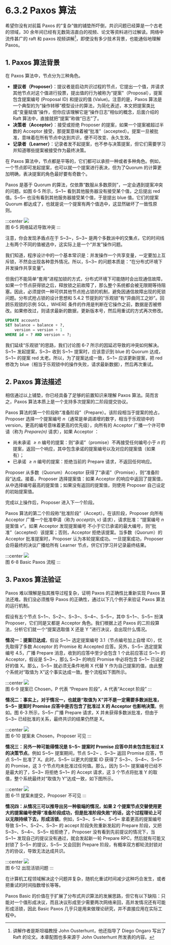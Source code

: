 # 6.3.2 Paxos 算法

希望你没有对前篇 Paxos 的“复杂”做的铺垫所吓倒，共识问题已经算是一个古老的领域，30 余年间已经有无数简洁直白的视频、论文等资料进行过解读。网络中流传甚广的 raft 和 paxos 视频讲解[^1]，即使没有多少技术背景，也能通俗地理解 Paxos。


## 1. Paxos 算法背景

在 Paxos 算法中，节点分为三种角色。

- **提议者（Proposer）**：提议者是启动共识过程的节点，它提出一个值，并请求其他节点对这个值进行投票，提出值的行为被称为“提案"（Proposal），提案包含提案编号 (Proposal ID) 和提议的值 (Value)。注意的是，Paxos 算法是一个典型的为“操作转移”模型设计的算法，为简化表述，本文把提案类比成“变量赋值”操作，但你应该理解它是“操作日志”相似的概念，后面介绍的 Raft 算法中，直接就把“提案”称做“日志”了。
- **决策者（Acceptor）**：接受或拒绝 Proposer 的提案，如果一个提案被超过半数的 Acceptor 接受，那提案意味着被“批准”（accepted）。提案一旦被批准，意味着在所有节点中达到共识，便不可改变、永久生效。
- **记录者（Learner）**：记录者发不起提案，也不参与决策提案，但它们需要学习并知道哪些提案被接受作为最终决策。

在 Paxos 算法中，节点都是平等的，它们都可以承担一种或者多种角色。例如，一个节点即可发起提案，也可以就一个提案进行表决，但为了Quorum 的计算更加明确，表决提案的角色最好要有奇数个。

Paxos 是基于 Quorum 的算法，仅依靠“数服从多数原则”，一定会遇到提案冲突的问题。如图 6-5 所示，S~1~ 看到其他服务器没有接受某个值，之后提出 red 值。S~5~ 也没有看到其他服务器接受某个值，于是提出 blue 值。它们的提案 Quorum 都达成了，也就是说一个提案有两个值选中，这显然破坏了一致性原则。

:::center
  ![](../assets/paxos_2pc_choice.png) <br/>
  图 6-5 网络延迟导致冲突
:::

注意，你会发现矛盾点在于 S~3~，S~3~ 是两个多数派中的交集点，它的时间线上有两个不同的值被选中，这实际上是一个“并发”操作问题。

我们知道，程序设计中的一个基本常识是：并发操作一个共享变量，一定要加上互斥锁，不然会出现各种意外情况。所以，S~3~ 的问题本质是：“在分布式环境下并发操作共享变量”。

但我们不能简单“套用”进程加锁的方式，分布式环境下可能随时会出现通信故障，如果一个节点获得锁之后，释放锁之前故障了，那么整个系统都会被无限期等待阻塞。因此，必须提供一种可供其他节点抢占锁的机制，避免因通信故障出现的死锁问题。分布式抢占锁的设计思想和 5.4.2 节提到的“乐观锁”有“异曲同工之妙”。回顾乐观锁的示例 SQL，WHERE 条件的作用是判断在它操作之前，数据是否被修改。如果修改过，则请求最新的数据，更新版本号，然后用重试的方式再次修改。

```SQL
UPDATE accounts 
SET balance = balance + ?, 
    version = version + 1 
WHERE id = ? AND version = ?;
```

我们延续“乐观锁”的思路，我们讨论图 6-7 所示的因延迟导致的冲突如何解决。S~1~ 发起提案，S~3~ 收到 S~1~ 提案时，应该意识到 blue 的 Quorum 达成，S~1~ 的提案 red 太老。所以，为了提案达成一致，S~1~ 应该更新提案，把 red 修改为 blue（相当于乐观锁中的操作失败，请求最新数据），然后再次重试。




## 2. Paxos 算法描述

相信通过以上铺垫，你已经具备了足够的前置知识来理解 Paxos 算法。简而言之，Paxos 算法本质上是一个支持多次提案的二阶段提交协议。

Paxos 算法的第一个阶段称“准备阶段”（Prepare）。该阶段相当于提案的抢占，Proposer 选择一个提案编号 $\mathit{n}$（通常是单调递增的数字，相当于乐观锁中的 version，更高的编号意味着更高的优先级），向所有的 Acceptor 广播一个许可申请（称为 $\mathit{Prepare(n)}$ 请求），如果 Acceptor ：
- 尚未承诺 $\mathit{≥n}$ 编号的提案：则“承诺”（promise）不再接受任何编号小于 𝑛 的提案，返回一个响应，其中包含承诺的提案编号以及对应的提案值（如果有）；
- 已承诺 $\mathit{≥n}$ 编号的提案：拒绝当前的 Prepare 请求，不返回任何响应。

Proposer 从多数（Quorum）Acceptor 获得了“承诺”（Promise），则“准备阶段”达成。接着，Proposer 选择提案值：如果 Acceptor 的响应中返回了提案值，从中选择编号最高的提案值；如果没有返回的提案值，则使用 Proposer 自己设定的初始提案值。

完成以上操作后，Proposer 进入下一个阶段。

Paxos 算法的第二个阶段称“批准阶段”（Accept）。在该阶段，Proposer 向所有 Acceptor 广播一个批准申请（称为 $\mathit{accept(n, v)}$ 请求），请求批准：“提案编号 $\mathit{n}$ 提案值 $\mathit{v}$”。如果 Acceptor 发现提案编号 不小于它已承诺的最大编号，则“批准”（accepted）该提案；否则，Acceptor 拒绝该提案。当多数（Quorum）的 Acceptor 批准提案时，Proposer 认为本轮提案成功。一旦提案成功，Proposer 会将最终的决议广播给所有 Learner 节点，供它们学习并记录最终结果。

:::center
  ![](../assets/paxos.svg) <br/>
  图 6-8 Basic Paxos 流程
:::

## 3. Paxos 算法验证

Paxos 难以理解是指其推导过程复杂，证明 Paxos 的正确性比重新实现 Paxos 算法还难。我们没必须推导 Paxos 的正确性，通过以下几个例子来验证 Paxos 算法的运行机制。

假设有五个节点 S~1~、S~2~、S~3~、S~4~、S~5~，其中 S~1~、S~5~ 扮演 Proposer，它们同是又都是 Acceptor 角色。我们根据上述 Paxos 的二阶段算法，分析它们就一个“提案选取值 X 还是 Y ”进行决议，会出现什么情况。

**情况一：提案已达成**，假设 S~1~ 选定提案编号 3.1（节点编号加上自增 ID），优先取得了多数 Acceptor 的 Promise 和 Accepted 应答。另外，S~5~ 选定提案编号 4.5，广播 Prepare 消息，收到的应答中至少会包含 1 个此前应答过 S~1~ 的 Acceptor，假设是 S~3~，那么 S~3~ 的响应 Promise 中必将包含 S~1~ 已设定好的值 X。那么，S~5~ 就必须无条件地用 X 代替 Y 作为自己提案的值，由此整个系统对“取值为 X”这个事实达成一致。整个流程如下图所示。

:::center
  ![](../assets/paxos-p1.png) <br/>
  图 6-9 提案已 Chosen，P 代表 “Prepare 阶段”，A 代表“Accept 阶段”
:::

**情况二：事实上，对于情况一，也就是“取值为 X”并不是一定需要多数派批准，S~5~ 提案时 Promise 应答中是否包含了批准过 X 的 Acceptor 也影响决策**。例如。图 6-3 所示，S~5~ 广播 Prepare 请求，X 并未获得多数派批准，但由于 S~3~ 已经批准的关系，最终共识的结果仍然是 X。

:::center
  ![](../assets/paxos-p2.png) <br/>
  图 6-10 提案未 Chosen，Proposer 可见
:::

**情况三：另外一种可能得情况是 S~5~ 提案时 Promise 应答中并未包含批准过 X 的决策节点**。例如 S~5~ 提案期间，节点 S~2~ 、S~3~ 返回 Promise 应答，节点 S~1~ 批准了 X。此时，S~5~ 以更大的提案 ID 获得了 S~3~、S~4~、S~5~ 的 Promise，这 3 个节点均未批准过任何值。那么，因为 S~1~ 提案编号已经不是最大的了，S~3~ 将拒绝 S~1~ 的 Accept 请求，这 3 个节点将批准 Y 的取值，整个系统最终对“取值为 Y”达成一致，如下图所示。

:::center
  ![](../assets/paxos-p3.png) <br/>
  图 6-11 提案未提交，Proposer 不可见
:::

**情况四：从情况三可以推导出另一种极端的情况，如果 2 个提案节点交替使用更大的提案编号使得“准备阶段成功，但是批准阶段失败”的话，这个过程理论上可以无限持续下去，形成活锁**。例如，S~3~、S~4~、S~5~ 拿着更高的提案编号导致 S~1~、S~2~、S~3~ 的 accept 阶段失败重新发起的 Prepare 阶段，又把 S~3~、S~4~、S~5~ 给拒绝了，Proposer 没有看到先前提议的情况下，当 S~1~ 发现自己的提议没有通过，就会发起新一轮 Prepare RPC，然后就有可能又封锁了 S~5~ 的提议，S~5~ 又会回到 Prepare 阶段，有概率双方都轮流封锁对方的协议，导致无法达成共识。

:::center
  ![](../assets/paxos-p4.png) <br/>
  图 6-12 出现活锁问题
:::

在计算机工程领域解决这个问题并复杂，随机化重试时间减少这种巧合发生，或者把重试的时间指数增长等等。

Paxos Basic 的价值在于扩展了分布式共识算法的发展思路，但它有以下缺陷：只能对一个值形成决议，而且决议形成至少需要两次网络来回，高并发情况还有可能形成活锁，因此 Basic Paxos 几乎只是用来做理论研究，并不直接应用在实际工程中。

[^1]: 讲解作者是斯坦福教授 John Ousterhunt，他还指导了 Diego Ongaro 写出了 Raft 的论文。本章配图也多来源于 John Ousterhunt 所发表的内容。
[^2]: 参见 https://lamport.azurewebsites.net/pubs/time-clocks.pdf
